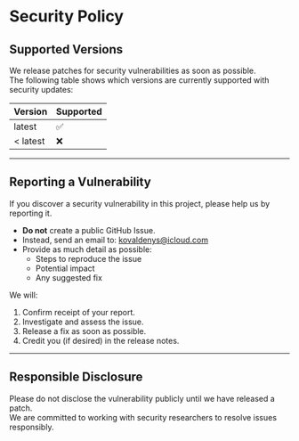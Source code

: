 # Security Policy

## Supported Versions
We release patches for security vulnerabilities as soon as possible.  
The following table shows which versions are currently supported with security updates:

| Version | Supported          |
| ------- | ------------------ |
| latest  | ✅                 |
| < latest| ❌                 |

---

## Reporting a Vulnerability
If you discover a security vulnerability in this project, please help us by reporting it.

- **Do not** create a public GitHub Issue.  
- Instead, send an email to: kovaldenys@icloud.com
- Provide as much detail as possible:
  - Steps to reproduce the issue  
  - Potential impact  
  - Any suggested fix  

We will:
1. Confirm receipt of your report.  
2. Investigate and assess the issue.  
3. Release a fix as soon as possible.  
4. Credit you (if desired) in the release notes.  

---

## Responsible Disclosure
Please do not disclose the vulnerability publicly until we have released a patch.  
We are committed to working with security researchers to resolve issues responsibly.
